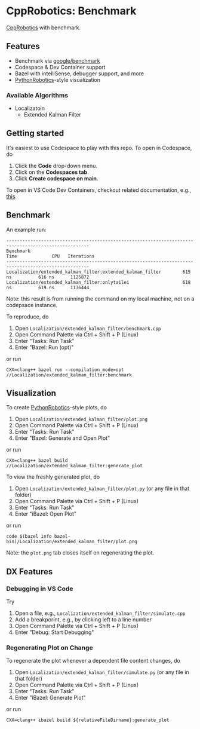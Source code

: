 # CppRobotics: Benchmark

[CppRobotics](https://github.com/onlytailei/CppRobotics) with benchmark.


## Features

- Benchmark via [google/benchmark](https://github.com/google/benchmark)
- Codespace & Dev Container support
- Bazel with intelliSense, debugger support, and more
- [PythonRobotics](https://github.com/AtsushiSakai/PythonRobotics)-style visualization 

### Available Algorithms

- Localizatoin
    - Extended Kalman Filter


## Getting started

It's easiest to use Codespace to play with this repo.
To open in Codespace, do

1. Click the **Code** drop-down menu.
1. Click on the **Codespaces tab**.
1. Click **Create codespace on main**.

To open in VS Code Dev Containers, checkout related documentation, e.g., [this](https://github.com/microsoft/vscode-remote-try-cpp/tree/main#vs-code-dev-containers).


## Benchmark

An example run:

```
-----------------------------------------------------------------------------------------------------
Benchmark                                                           Time             CPU   Iterations
-----------------------------------------------------------------------------------------------------
Localization/extended_kalman_filter:extended_kalman_filter        615 ns          616 ns      1125872
Localization/extended_kalman_filter:onlytailei                    618 ns          619 ns      1136444
```
Note: this result is from running the command on my local machine, not on a codepsace instance.

To reproduce, do

1. Open `Localization/extended_kalman_filter/benchmark.cpp`
1. Open Command Palette via Ctrl + Shift + P (Linux)
1. Enter "Tasks: Run Task"
1. Enter "Bazel: Run (opt)"

or run

```
CXX=clang++ bazel run --compilation_mode=opt //Localization/extended_kalman_filter:benchmark
```


## Visualization

To create [PythonRobotics](https://github.com/AtsushiSakai/PythonRobotics)-style plots, do

1. Open `Localization/extended_kalman_filter/plot.png`
1. Open Command Palette via Ctrl + Shift + P (Linux)
1. Enter "Tasks: Run Task"
1. Enter "Bazel: Generate and Open Plot"

or run

```
CXX=clang++ bazel build //Localization/extended_kalman_filter:generate_plot
```

To view the freshly generated plot, do

1. Open `Localization/extended_kalman_filter/plot.py` (or any file in that folder)
1. Open Command Palette via Ctrl + Shift + P (Linux)
1. Enter "Tasks: Run Task"
1. Enter "iBazel: Open Plot"

or run

```
code $(bazel info bazel-bin)/Localization/extended_kalman_filter/plot.png
```
Note: the `plot.png` tab closes itself on regenerating the plot.


## DX Features

### Debugging in VS Code

Try

1. Open a file, e.g., `Localization/extended_kalman_filter/simulate.cpp`
1. Add a breakporint, e.g., by clicking left to a line number
1. Open Command Palette via Ctrl + Shift + P (Linux)
1. Enter "Debug: Start Debugging"

### Regenerating Plot on Change

To regenerate the plot whenever a dependent file content changes, do

1. Open `Localization/extended_kalman_filter/simulate.py` (or any file in that folder)
1. Open Command Palette via Ctrl + Shift + P (Linux)
1. Enter "Tasks: Run Task"
1. Enter "iBazel: Generate Plot"

or run

```
CXX=clang++ ibazel build ${relativeFileDirname}:generate_plot
```